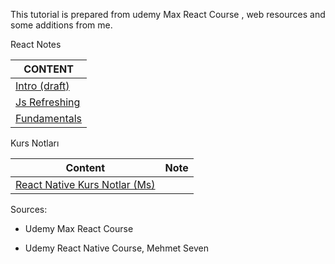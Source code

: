 
This tutorial is prepared from udemy Max React Course , web resources and some additions from me.

React Notes

CONTENT |
--- |
[Intro (draft)](./notes/react-1-Intro.md) |
[Js Refreshing](./notes/react-2-Js-Refreshing.md) |
[Fundamentals](./notes/react-3-Fundamentals.md) |

Kurs Notları

Content                                                      | Note
-------------------------------------------------------------|-----
[React Native Kurs Notlar (Ms)](./notes/ud-react-native-mseven.md) |



Sources:

- Udemy Max React Course
  
- Udemy React Native Course, Mehmet Seven

